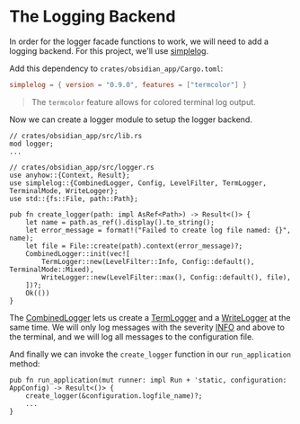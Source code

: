 # The Logging Backend

In order for the logger facade functions to work, we will need to add a logging backend. For this project, we'll use [simplelog](https://github.com/drakulix/simplelog.rs).

Add this dependency to `crates/obsidian_app/Cargo.toml`:

```toml
simplelog = { version = "0.9.0", features = ["termcolor"] }
```

> The `termcolor` feature allows for colored terminal log output.

Now we can create a logger module to setup the logger backend.

```rust,noplaypen
// crates/obsidian_app/src/lib.rs
mod logger;
...
```

```rust,noplaypen
// crates/obsidian_app/src/logger.rs
use anyhow::{Context, Result};
use simplelog::{CombinedLogger, Config, LevelFilter, TermLogger, TerminalMode, WriteLogger};
use std::{fs::File, path::Path};

pub fn create_logger(path: impl AsRef<Path>) -> Result<()> {
    let name = path.as_ref().display().to_string();
    let error_message = format!("Failed to create log file named: {}", name);
    let file = File::create(path).context(error_message)?;
    CombinedLogger::init(vec![
        TermLogger::new(LevelFilter::Info, Config::default(), TerminalMode::Mixed),
        WriteLogger::new(LevelFilter::max(), Config::default(), file),
    ])?;
    Ok(())
}
```

The [CombinedLogger](https://docs.rs/simplelog/0.9.0/simplelog/struct.CombinedLogger.html) lets us create a [TermLogger](https://docs.rs/simplelog/0.9.0/simplelog/struct.TermLogger.html) and a [WriteLogger](https://docs.rs/simplelog/0.9.0/simplelog/struct.WriteLogger.html) at the same time. We will only log messages with the severity [INFO](https://docs.rs/simplelog/0.9.0/simplelog/enum.Level.html#variant.Info) and above to the terminal, and we will log all messages to the configuration file.

And finally we can invoke the `create_logger` function in our `run_application` method:

```rust,noplaypen
pub fn run_application(mut runner: impl Run + 'static, configuration: AppConfig) -> Result<()> {
    create_logger(&configuration.logfile_name)?;
    ...
}
```

